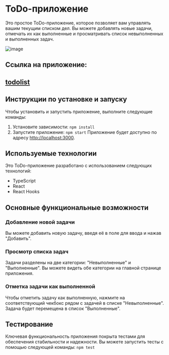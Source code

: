 
# ToDo-приложение

Это простое ToDo-приложение, которое позволяет вам управлять вашим текущим списком дел. Вы можете добавлять новые задачи, отмечать их как выполненные и просматривать список невыполненных и выполненных задач.

![image](https://github.com/Whyareyouu/todolist-for-mindbox/assets/54592995/24cdcd60-6a96-4924-a54b-430c70e36f1e)

## Ссылка на приложение:
## [todolist](https://todolist-for-mindbox.vercel.app/)

## Инструкции по установке и запуску

Чтобы установить и запустить приложение, выполните следующие команды:

1.  Установите зависимости:
`npm install` 
2.  Запустите приложение:
`npm start` 
Приложение будет доступно по адресу [http://localhost:3000](http://localhost:3000/).

## Используемые технологии

Это ToDo-приложение разработано с использованием следующих технологий:

-   TypeScript
-   React
-   React Hooks

## Основные функциональные возможности

### Добавление новой задачи

Вы можете добавить новую задачу, введя её в поле для ввода и нажав "Добавить".

### Просмотр списка задач

Задачи разделены на две категории: "Невыполненные" и "Выполненные". Вы можете видеть обе категории на главной странице приложения.

### Отметка задачи как выполненной

Чтобы отметить задачу как выполненную, нажмите на соответствующий чекбокс рядом с задачей в списке "Невыполненные". Задача будет перемещена в список "Выполненные".

## Тестирование

Ключевая функциональность приложения покрыта тестами для обеспечения стабильности и надежности. Вы можете запустить тесты с помощью следующей команды:
`npm test`
